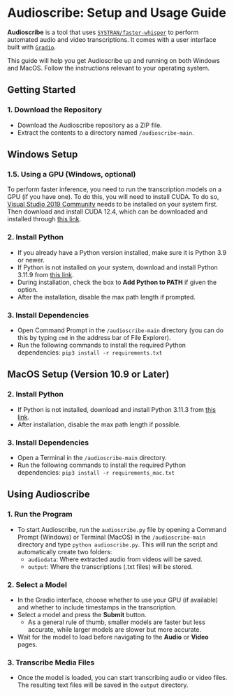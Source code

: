 # Audioscribe: Setup and Usage Guide

**Audioscribe** is a tool that uses [`SYSTRAN/faster-whisper`](https://github.com/SYSTRAN/faster-whisper) to perform automated audio and video transcriptions. It comes with a user interface built with [`Gradio`](https://gradio.app/).

This guide will help you get Audioscribe up and running on both Windows and MacOS. Follow the instructions relevant to your operating system.

## Getting Started
### 1. Download the Repository
- Download the Audioscribe repository as a ZIP file.
- Extract the contents to a directory named `/audioscribe-main`.

## Windows Setup
### 1.5. Using a GPU (Windows, optional)
To perform faster inference, you need to run the transcription models on a GPU (if you have one). To do this, you will need to install CUDA. To do so, [Visual Studio 2019 Community](https://visualstudio.microsoft.com/downloads/) needs to be installed on your system first. Then download and install CUDA 12.4, which can be downloaded and installed through [this link](https://developer.nvidia.com/cuda-12-4-1-download-archive).

### 2. Install Python
- If you already have a Python version installed, make sure it is Python 3.9 or newer.
- If Python is not installed on your system, download and install Python 3.11.9 from [this link](https://www.python.org/downloads/release/python-3119/).
- During installation, check the box to **Add Python to PATH** if given the option.
- After the installation, disable the max path length if prompted.

### 3. Install Dependencies
- Open Command Prompt in the `/audioscribe-main` directory (you can do this by typing `cmd` in the address bar of File Explorer).
- Run the following commands to install the required Python dependencies: ```pip3 install -r requirements.txt```


## MacOS Setup (Version 10.9 or Later)

### 2. Install Python
- If Python is not installed, download and install Python 3.11.3 from [this link](https://www.python.org/ftp/python/3.11.3/python-3.11.3-macos11.pkg).
- After installation, disable the max path length if possible.

### 3. Install Dependencies
- Open a Terminal in the `/audioscribe-main` directory.
- Run the following commands to install the required Python dependencies: ```pip3 install -r requirements_mac.txt```


## Using Audioscribe

### 1. Run the Program
- To start Audioscribe, run the `audioscribe.py` file by opening a Command Prompt (Windows) or Terminal (MacOS) in the  `/audioscribe-main` directory and type `python audioscribe.py`. This will run the script and automatically create two folders:
  - `audiodata`: Where extracted audio from videos will be saved.
  - `output`: Where the transcriptions (.txt files) will be stored.

### 2. Select a Model
- In the Gradio interface, choose whether to use your GPU (if available) and whether to include timestamps in the transcription.
- Select a model and press the **Submit** button.
    - As a general rule of thumb, smaller models are faster but less accurate, while larger models are slower but more accurate.
- Wait for the model to load before navigating to the **Audio** or **Video** pages.

### 3. Transcribe Media Files
- Once the model is loaded, you can start transcribing audio or video files. The resulting text files will be saved in the `output` directory.
